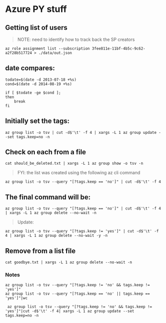 # Azure PY stuff

## Getting list of users
>NOTE: need to identify how to track back the SP creators
```
az role assignment list --subscription 3fee811e-11bf-4b5c-9c62-a2f28b517724 > ./data/out.json
```

## date compares:
```
todate=$(date -d 2013-07-18 +%s)
cond=$(date -d 2014-08-19 +%s)

if [ $todate -ge $cond ];
then
    break
fi 
```

## Initially set the tags:
```
az group list -o tsv | cut -d$'\t' -f 4 | xargs -L 1 az group update --set tags.keep=no -n
```

## Check on each from a file
```
cat should_be_deleted.txt | xargs -L 1 az group show -o tsv -n
```

> FYI: the list was created using the following az cli command
```
az group list -o tsv --query "[?tags.keep == 'no']" | cut -d$'\t' -f 4
```

## The final command will be:
```
az group list -o tsv --query "[?tags.keep == 'no']" | cut -d$'\t' -f 4 | xargs -L 1 az group delete --no-wait -n
```

>Update:
```
az group list -o tsv --query "[?tags.keep != 'yes']" | cut -d$'\t' -f 4 | xargs -L 1 az group delete --no-wait -y -n
```


## Remove from a list  file

```
cat goodbye.txt | xargs -L 1 az group delete --no-wait -n
```



### Notes

```
az group list -o tsv --query "[?tags.keep != 'no' && tags.keep != 'yes']"
az group list -o tsv --query "[?tags.keep == 'no' || tags.keep == 'yes']"|wc

```

```
 az group list -o tsv --query "[?tags.keep != 'no' && tags.keep != 'yes']"|cut -d$'\t' -f 4| xargs -L 1 az group update --set tags.keep=no -n
 ```
